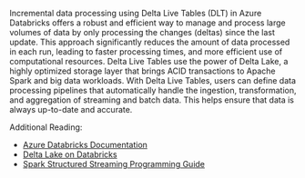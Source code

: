 Incremental data processing using Delta Live Tables (DLT) in Azure Databricks offers a robust and efficient way to manage and process large volumes of data by only processing the changes (deltas) since the last update. This approach significantly reduces the amount of data processed in each run, leading to faster processing times, and more efficient use of computational resources. Delta Live Tables use the power of Delta Lake, a highly optimized storage layer that brings ACID transactions to Apache Spark and big data workloads. With Delta Live Tables, users can define data processing pipelines that automatically handle the ingestion, transformation, and aggregation of streaming and batch data. This helps ensure that data is always up-to-date and accurate.

Additional Reading:
- [Azure Databricks Documentation](https://docs.databricks.com/)
- [Delta Lake on Databricks](https://databricks.com/product/delta-lake-on-databricks)
- [Spark Structured Streaming Programming Guide](https://spark.apache.org/docs/latest/structured-streaming-programming-guide.html)
